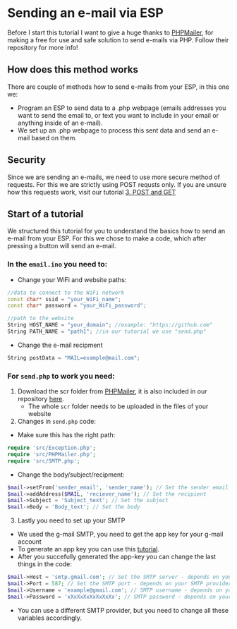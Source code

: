 # Sending an e-mail via ESP
Before I start this tutorial I want to give a huge thanks to [PHPMailer](https://github.com/PHPMailer/PHPMailer), 
for making a free for use and safe solution to send e-mails via PHP. Follow their repository for more info!

## How does this method works
There are couple of methods how to send e-mails from your ESP, in this one we:
- Program an ESP to send data to a .php webpage (emails addresses you want to send the email to, or text you want to include in your email or anything inside of an e-mail).
- We set up an .php webpage to process this sent data and send an e-mail based on them.

## Security
Since we are sending an e-mails, we need to use more secure method of requests. For this we are strictly using POST requsts only. If you are unsure how this requests work, visit our tutorial [3. POST and GET](https://github.com/MatusRepkaSolutions/ESP-Arduino-Internet-Basics/tree/main/ESP%20basics/3.%20POST%20and%20GET)

## Start of a tutorial
We structured this tutorial for you to understand the basics how to send an e-mail from your ESP. For this we chose to make a code, which after pressing a button will send an e-mail.
### In the `email.ino` you need to:
- Change your WiFi and website paths:
```cpp
//data to connect to the WiFi network
const char* ssid = "your_WiFi_name";
const char* password = "your_WiFi_password";

//path to the website
String HOST_NAME = "your_domain"; //example: "https://github.com"
String PATH_NAME = "path1"; //in our tutorial we use "send.php"
```
- Change the e-mail recipment
```cpp
String postData = "MAIL=example@mail.com";
```
### For `send.php` to work you need:
1. Download the scr folder from [PHPMailer](https://github.com/PHPMailer/PHPMailer), it is also included in our repository [here](https://github.com/MatusRepkaSolutions/ESP-Arduino-Internet-Basics/tree/main/ESP%20basics/6.%20Send%20e-mail%20via%20ESP/PHPMailer).
   - The whole `scr` folder needs to be uploaded in the files of your website
2. Changes in `send.php` code:
  - Make sure this has the right path:
```php
require 'src/Exception.php'; 
require 'src/PHPMailer.php'; 
require 'src/SMTP.php'; 
```
- Change the body/subject/recipment:
```php
$mail->setFrom('sender_email', 'sender_name'); // Set the sender email and name (the email you want to send this from)
$mail->addAddress($MAIL, 'reciever_name'); // Set the recipient
$mail->Subject = 'Subject_text'; // Set the subject
$mail->Body = 'Body_text'; // Set the body
```
3. Lastly you need to set up your SMTP
- We used the g-mail SMTP, you need to get the app key for your g-mail account
- To generate an app key you can use this [tutorial](https://knowledge.workspace.google.com/kb/how-to-create-app-passwords-000009237).
- After you succefully generated the app-key you can change the last things in the code:
```php
$mail->Host = 'smtp.gmail.com'; // Set the SMTP server - depends on your SMTP provider
$mail->Port = 587; // Set the SMTP port - depends on your SMTP provider
$mail->Username = 'example@gmail.com'; // SMTP username - depends on your SMTP provider (in case of gmail - it's your email)
$mail->Password = 'xXxXxXxXxXxXxXx'; // SMTP password - depends on your SMTP provider - you need to generate this
```
- You can use a different SMTP provider, but you need to change all these variables accordingly.
